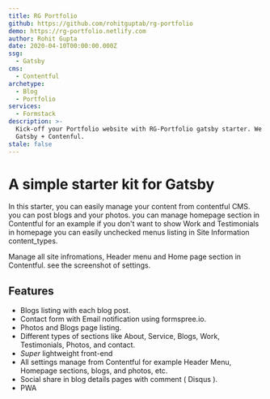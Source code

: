```yaml
---
title: RG Portfolio
github: https://github.com/rohitguptab/rg-portfolio
demo: https://rg-portfolio.netlify.com
author: Rohit Gupta
date: 2020-04-10T00:00:00.000Z
ssg:
  - Gatsby
cms:
  - Contentful
archetype:
  - Blog
  - Portfolio
services:
  - Formstack
description: >-
  Kick-off your Portfolio website with RG-Portfolio gatsby starter. We have used
  Gatsby + Contenful.
stale: false
---
```


# A simple starter kit for Gatsby

In this starter, you can easily manage your content from contentful CMS. you can post blogs and your photos. you can manage homepage section in Contentful for an example if you don't want to show Work and Testimonials in homepage you can easily unchecked menus listing in Site Information content_types.

Manage all site infromations, Header menu and Home page section in Contentful. see the screenshot of settings.


## Features

* Blogs listing with each blog post.
* Contact form with Email notification using formspree.io. 
* Photos and Blogs page listing.
* Different types of sections like About, Service, Blogs, Work, Testimonials, Photos, and contact.
* _Super_ lightweight front-end  
* All settings manage from Contentful for example Header Menu, Homepage sections, blogs, and photos, etc.
* Social share in blog details pages with comment ( Disqus ).
* PWA
